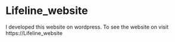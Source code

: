 # Lifeline_website
I developed this website on wordpress. To see the website on visit https://Lifeline_website
